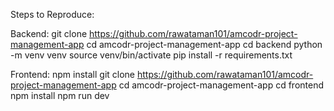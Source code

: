 Steps to Reproduce:

Backend:
git clone https://github.com/rawataman101/amcodr-project-management-app
cd amcodr-project-management-app
cd backend
python -m venv venv
source venv/bin/activate
pip install -r requirements.txt

Frontend:
npm install 
git clone https://github.com/rawataman101/amcodr-project-management-app
cd amcodr-project-management-app
cd frontend
npm install 
npm run dev
